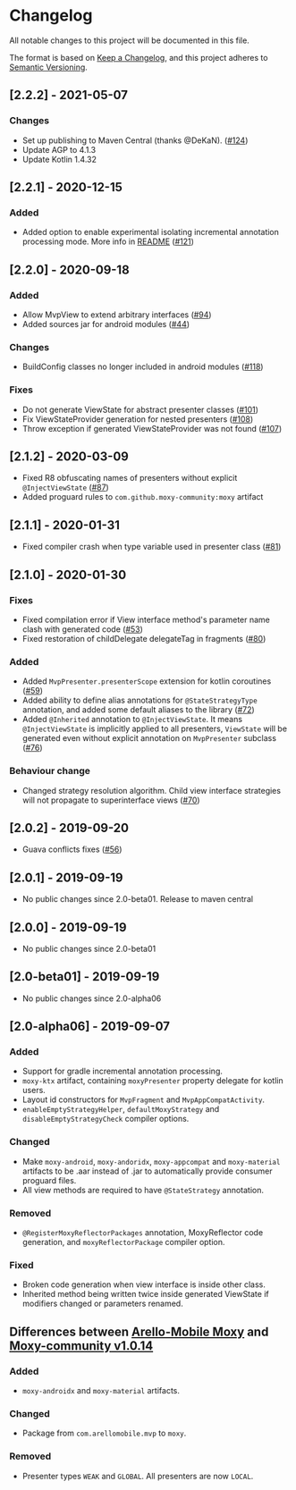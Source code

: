 # Changelog
All notable changes to this project will be documented in this file.

The format is based on [Keep a Changelog](https://keepachangelog.com/en/1.0.0/),
and this project adheres to [Semantic Versioning](https://semver.org/spec/v2.0.0.html).

## [2.2.2] - 2021-05-07
### Changes
- Set up publishing to Maven Central (thanks @DeKaN). ([#124](https://github.com/moxy-community/Moxy/issues/124))
- Update AGP to 4.1.3
- Update Kotlin 1.4.32


## [2.2.1] - 2020-12-15
### Added
- Added option to enable experimental isolating incremental annotation processing mode. More info in [README](https://github.com/moxy-community/Moxy#new-features-and-compiler-option-for-migration-from-old-version) ([#121](https://github.com/moxy-community/Moxy/issues/121))


## [2.2.0] - 2020-09-18
### Added
- Allow MvpView to extend arbitrary interfaces ([#94](https://github.com/moxy-community/Moxy/issues/94))
- Added sources jar for android modules ([#44](https://github.com/moxy-community/Moxy/issues/44))

### Changes
- BuildConfig classes no longer included in android modules ([#118](https://github.com/moxy-community/Moxy/pull/118))

### Fixes
- Do not generate ViewState for abstract presenter classes ([#101](https://github.com/moxy-community/Moxy/issues/101))
- Fix ViewStateProvider generation for nested presenters ([#108](https://github.com/moxy-community/Moxy/pull/108))
- Throw exception if generated ViewStateProvider was not found ([#107](https://github.com/moxy-community/Moxy/pull/107))


## [2.1.2] - 2020-03-09
- Fixed R8 obfuscating names of presenters without explicit `@InjectViewState` ([#87](https://github.com/moxy-community/Moxy/issues/87))
- Added proguard rules to `com.github.moxy-community:moxy` artifact


## [2.1.1] - 2020-01-31
- Fixed compiler crash when type variable used in presenter class ([#81](https://github.com/moxy-community/Moxy/issues/81))


## [2.1.0] - 2020-01-30
### Fixes
- Fixed compilation error if View interface method's parameter name clash with generated code ([#53](https://github.com/moxy-community/Moxy/issues/53))
- Fixed restoration of childDelegate delegateTag in fragments ([#80](https://github.com/moxy-community/Moxy/pull/80))

### Added
- Added `MvpPresenter.presenterScope` extension for kotlin coroutines ([#59](https://github.com/moxy-community/Moxy/issues/59))
- Added ability to define alias annotations for `@StateStrategyType` annotation, and added some default aliases to the library ([#72](https://github.com/moxy-community/Moxy/issues/72))
- Added `@Inherited` annotation to `@InjectViewState`. It means `@InjectViewState` is implicitly applied to all presenters, `ViewState` will be generated even without explicit annotation on `MvpPresenter` subclass ([#76](https://github.com/moxy-community/Moxy/pull/76))

### Behaviour change
- Changed strategy resolution algorithm. Child view interface strategies will not propagate to superinterface views ([#70](https://github.com/moxy-community/Moxy/issues/70))


## [2.0.2] - 2019-09-20
- Guava conflicts fixes ([#56](https://github.com/moxy-community/Moxy/issues/56))


## [2.0.1] - 2019-09-19
- No public changes since 2.0-beta01. Release to maven central


## [2.0.0] - 2019-09-19
- No public changes since 2.0-beta01


## [2.0-beta01] - 2019-09-19
- No public changes since 2.0-alpha06


## [2.0-alpha06] - 2019-09-07
### Added
- Support for gradle incremental annotation processing.
- `moxy-ktx` artifact, containing `moxyPresenter` property delegate for kotlin users.
- Layout id constructors for `MvpFragment` and `MvpAppCompatActivity`.
- `enableEmptyStrategyHelper`, `defaultMoxyStrategy` and `disableEmptyStrategyCheck` compiler options.

### Changed
- Make `moxy-android`, `moxy-andoridx`, `moxy-appcompat` and `moxy-material` artifacts to be .aar instead of .jar
to automatically provide consumer proguard files.
- All view methods are required to have `@StateStrategy` annotation.

### Removed
- `@RegisterMoxyReflectorPackages` annotation, MoxyReflector code generation, and `moxyReflectorPackage` compiler option.

### Fixed
- Broken code generation when view interface is inside other class.
- Inherited method being written twice inside generated ViewState if modifiers changed or parameters renamed.


## Differences between [Arello-Mobile Moxy](https://github.com/Arello-Mobile/Moxy) and [Moxy-community v1.0.14](https://github.com/moxy-community/Moxy/tree/1.0.14)
### Added
- `moxy-androidx` and `moxy-material` artifacts.

### Changed
- Package from `com.arellomobile.mvp` to `moxy`.

### Removed
- Presenter types `WEAK` and `GLOBAL`. All presenters are now `LOCAL`.